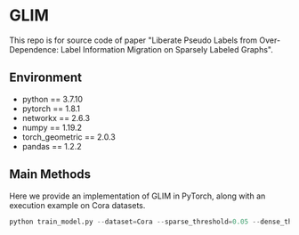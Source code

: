 # GLIM 

This repo is for source code of paper "Liberate Pseudo Labels from Over-Dependence: Label Information Migration on Sparsely Labeled Graphs".

## Environment

- python == 3.7.10
- pytorch == 1.8.1
- networkx == 2.6.3
- numpy == 1.19.2
- torch_geometric == 2.0.3
- pandas == 1.2.2

## Main Methods

Here we provide an implementation of GLIM in PyTorch, along with an execution example on Cora datasets. 
```python
python train_model.py --dataset=Cora --sparse_threshold=0.05 --dense_threshold=0.9 --pseudo_rate=0.6
```





